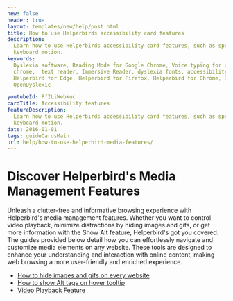 ```yaml
---
new: false
header: true
layout: templates/new/help/post.html
title: How to use Helperbirds accessibility card features
description:
  Learn how to use Helperbirds accessibility card features, such as spell check, Reduce motion and
  keyboard motion.
keywords:
  Dyslexia software, Reading Mode for Google Chrome, Voice typing for chrome, Text to speech for
  chrome,  text reader, Immersive Reader, dyslexia fonts, accessibility software, dyslexia software,
  Helperbird for Edge, Helperbird for Firefox, Helperbird for Chrome, Opendyslexic for Chrome,
  OpenDyslexic

youtubeId: PfILiWebkuc
cardTitle: Accessibility features
featureDescription:
  Learn how to use Helperbirds accessibility card features, such as spell check, Reduce motion and
  keyboard motion.
date: 2016-01-01
tags: guideCardsMain
url: help/how-to-use-helperbird-media-features/
---
```


# Discover Helperbird's Media Management Features

Unleash a clutter-free and informative browsing experience with Helperbird's media management features. Whether you want to control video playback, minimize distractions by hiding images and gifs, or get more information with the Show Alt feature, Helperbird's got you covered. The guides provided below detail how you can effortlessly navigate and customize media elements on any website. These tools are designed to enhance your understanding and interaction with online content, making web browsing a more user-friendly and enriched experience.





- [How to hide images and gifs on every website](https://www.helperbird.com/help/how-to-hide-images-and-gifs-on-every-website)
- [How to show Alt tags on hover tooltip](https://www.helperbird.com/help/how-to-show-alt-tags-on-hover-tooltip)
- [Video Playback Feature](https://www.helperbird.com/features/mute-videos)
